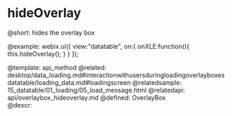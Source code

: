 hideOverlay
=============


@short:
  hides the overlay box
	

@example:
webix.ui({
	view:"datatable",
  	on:{
		onXLE:function(){
			this.hideOverlay();
		}
    }
});

@template:	api_method
@related:
	desktop/data_loading.md#interactionwithusersduringloadingoverlayboxes
    datatable/loading_data.md#loadingscreen
@relatedsample: 
	15_datatable/01_loading/05_load_message.html
@relatedapi:
	api/overlaybox_hideoverlay.md
@defined:	OverlayBox	
@descr:


